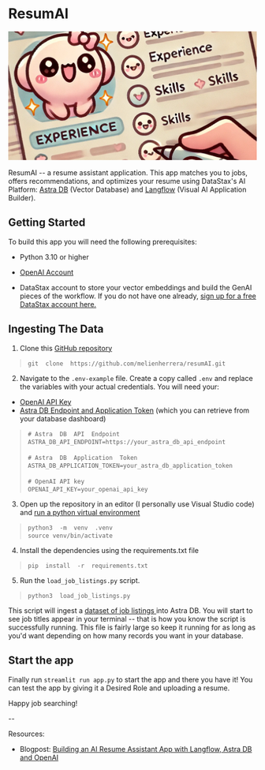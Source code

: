 
# ResumAI
![Resume Image](resum_ai/resume.png)

ResumAI -- a resume assistant application. This app matches you to jobs, offers recommendations, and optimizes your resume using DataStax's AI Platform: [Astra DB](https://www.datastax.com/lp/managed-cassandra-in-cloud?utm_source=google&utm_medium=cpc&utm_campaign=ggl_s_nam_nonbrand_cassandra&utm_term=apache%20cassandra%20data%20model&utm_content=cassandra-apache&gad_source=1) (Vector Database) and [Langflow](https://www.datastax.com/products/langflow) (Visual AI Application Builder).

  

## Getting Started
To build this app you will need the following prerequisites:

* Python 3.10 or higher

* [OpenAI Account](https://platform.openai.com/signup)

* DataStax account to store your vector embeddings and build the GenAI pieces of the workflow. If you do not have one already, [sign up for a free DataStax account here.](https://astra.datastax.com/signup)

## Ingesting The Data
1.  Clone this [GitHub repository](https://github.com/melienherrera/resumAI/tree/main)

>     git  clone  https://github.com/melienherrera/resumAI.git

2. Navigate to the `.env-example` file. Create a copy called `.env` and replace the variables with your actual credentials. You will need your:
 - [OpenAI API Key](https://platform.openai.com/docs/quickstart#create-and-export-an-api-key)
 - [Astra DB Endpoint and Application Token](https://docs.datastax.com/en/astra-db-serverless/administration/manage-application-tokens.html#database-token) (which you can retrieve from your database dashboard)

>     # Astra  DB  API  Endpoint
>     ASTRA_DB_API_ENDPOINT=https://your_astra_db_api_endpoint
> 
>     # Astra  DB  Application  Token 
>     ASTRA_DB_APPLICATION_TOKEN=your_astra_db_application_token
> 
>     # OpenAI API key  
>     OPENAI_API_KEY=your_openai_api_key

3.  Open up the repository in an editor (I personally use Visual Studio code) and [run a python virtual environment](https://code.visualstudio.com/docs/python/environments#_create-a-virtual-environment-in-the-terminal)

>     python3  -m  venv  .venv
>     source venv/bin/activate

4.  Install the dependencies using the requirements.txt file

>     pip  install  -r  requirements.txt

5. Run the `load_job_listings.py` script.

>     python3  load_job_listings.py

This script will ingest a [dataset of job listings ](https://huggingface.co/datasets/datastax/linkedin_job_listings?library=datasets) into Astra DB. You will start to see job titles appear in your terminal -- that is how you know the script is successfully running. This file is fairly large so keep it running for as long as you'd want depending on how many records you want in your database. 

## Start the app
Finally run `streamlit run app.py` to start the app and there you have it! You can test the app by giving it a Desired Role and uploading a resume.

Happy job searching! 

-- 

Resources:
- Blogpost: [Building an AI Resume Assistant App with Langflow, Astra DB and OpenAI](https://www.datastax.com/blog/building-resumai-langflow-astra-db-openai?utm_medium=social_organic&utm_source=twitter&utm_campaign=blog&utm_content=)
